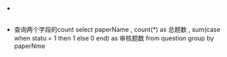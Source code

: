 + ##

+ 查询两个字段的count
select paperName
, count(*) as 总题数
, sum(case when statu = 1 then 1 else 0 end) as 审核题数
from question group by paperNme
